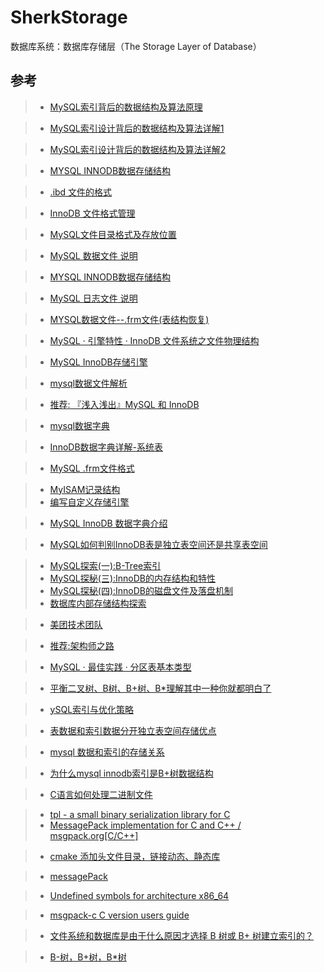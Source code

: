 # SherkStorage
数据库系统：数据库存储层（The Storage Layer of Database）


## 参考

> * [MySQL索引背后的数据结构及算法原理](http://blog.codinglabs.org/articles/theory-of-mysql-index.html)


> * [MySQL索引设计背后的数据结构及算法详解1](https://mp.weixin.qq.com/s/U_GcVrvZQWPlK4X6Afy4-Q)

> * [MySQL索引设计背后的数据结构及算法详解2](https://juejin.im/entry/5913df97128fe1005c9f3d1a)


> * [MYSQL INNODB数据存储结构](https://blog.csdn.net/bohu83/article/details/81086474)


> * [.ibd 文件的格式](https://www.google.com/search?q=.ibd+文件的格式)

> * [InnoDB 文件格式管理](https://zhuanlan.zhihu.com/p/39567755)


> * [MySQL文件目录格式及存放位置](http://blog.itpub.net/7220098/viewspace-1136064/)

> * [MySQL 数据文件 说明](https://blog.csdn.net/tianlesoftware/article/details/7028733)

> * [MYSQL INNODB数据存储结构](https://blog.csdn.net/bohu83/article/details/81086474)


> * [MySQL 日志文件 说明](https://blog.csdn.net/tianlesoftware/article/details/7028304)


> * [MYSQL数据文件--.frm文件(表结构恢复)](http://blog.sina.com.cn/s/blog_5d3da3280100hymn.html)

> * [MySQL · 引擎特性 · InnoDB 文件系统之文件物理结构](http://mysql.taobao.org/monthly/2016/02/01/)

> * [MySQL InnoDB存储引擎](https://t.hao0.me/mysql/2016/08/15/mysql-innodb-01-intro.html)

> * [mysql数据文件解析](https://blog.51cto.com/drizzlewalk/488853)

> * [推荐: 『浅入浅出』MySQL 和 InnoDB](https://draveness.me/mysql-innodb)

> * [mysql数据字典](https://blog.csdn.net/yijiemamin/article/details/51413058)

> * [InnoDB数据字典详解-系统表](https://blog.csdn.net/yanzongshuai/article/details/79829286)

> * [MySQL .frm文件格式](https://dev.mysql.com/doc/internals/en/frm-file-format.html)

> * [MyISAM记录结构](https://dev.mysql.com/doc/internals/en/myisam-record-structure.html)
> * [编写自定义存储引擎](https://dev.mysql.com/doc/internals/en/custom-engine.html)

> * [MySQL InnoDB 数据字典介绍](http://www.askmaclean.com/archives/mysql-innodb-%E6%95%B0%E6%8D%AE%E5%AD%97%E5%85%B8%E4%BB%8B%E7%BB%8D.html)

> * [MySQL如何判别InnoDB表是独立表空间还是共享表空间](http://www.cnblogs.com/kerrycode/p/9515200.html)

> * [MySQL探索(一):B-Tree索引](https://juejin.im/post/5b5c2096f265da0f65239483)
> * [MySQL探秘(三):InnoDB的内存结构和特性](https://juejin.im/post/5b82b62e6fb9a019d80a9709)
> * [MySQL探秘(四):InnoDB的磁盘文件及落盘机制](https://juejin.im/post/5b94884af265da0ae74f60d3)
> * [数据库内部存储结构探索](https://juejin.im/post/5b66b01bf265da0f4861369d)

> * [美团技术团队](https://tech.meituan.com/)


> * [推荐:架构师之路](https://www.w3cschool.cn/architectroad/)

> * [MySQL · 最佳实践 · 分区表基本类型](http://mysql.taobao.org/monthly/2017/11/09/)

> * [平衡二叉树、B树、B+树、B\*理解其中一种你就都明白了](https://zhuanlan.zhihu.com/p/27700617)

> * [ySQL索引与优化策略](https://www.cnblogs.com/yuyue2014/p/3662005.html)

> * [表数据和索引数据分开独立表空间存储优点](https://blog.csdn.net/it_taojingzhan/article/details/50011655)

> * [mysql 数据和索引的存储关系](https://blog.csdn.net/tangkund3218/article/details/46945311)

> * [为什么mysql innodb索引是B+树数据结构](https://blog.csdn.net/xuehuagongzi000/article/details/78985844)

> * [C语言如何处理二进制文件](https://segmentfault.com/q/1010000008321409)

> * [tpl - a small binary serialization library for C](https://github.com/troydhanson/tpl)
> * [MessagePack implementation for C and C++ / msgpack.org[C/C++]](https://github.com/msgpack/msgpack-c)

> * [cmake 添加头文件目录，链接动态、静态库](https://www.cnblogs.com/binbinjx/p/5626916.html)

> * [messagePack](https://msgpack.org/)

> * [Undefined symbols for architecture x86_64](https://github.com/msgpack/msgpack-c/issues/702)

> * [msgpack-c C version users guide](https://github.com/msgpack/msgpack-c/wiki/v2_0_c_overview#how-to-use)

> * [文件系统和数据库是由于什么原因才选择 B 树或 B+ 树建立索引的？](https://www.zhihu.com/question/62406977)

> * [B-树，B+树，B\*树](https://liulijing.net/2018/08/28/%E6%95%B0%E6%8D%AE%E7%BB%93%E6%9E%84%E4%B8%8E%E7%AE%97%E6%B3%95/B-%E6%A0%91%EF%BC%8CB-%E6%A0%91%EF%BC%8CB-%E6%A0%91/)






